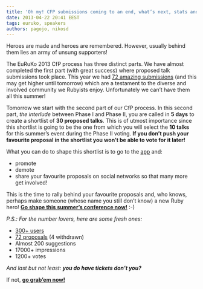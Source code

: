 ```yaml
---
title: 'Oh my! CFP submissions coming to an end, what’s next, stats and more'
date: 2013-04-22 20:41 EEST
tags: euruko, speakers
authors: pagojo, nikosd
---
```


Heroes are made and heroes are remembered. However, usually behind them lies an army of unsung supporters!

The EuRuKo 2013 CfP process has three distinct parts. We have almost completed the first part (with great success) where proposed talk submissions took place. This year we had [72 amazing submissions](http://cfp.euruko2013.org/proposals) (and this may get higher until tomorrow) which are a testament to the diverse and involved community we Rubyists enjoy. Unfortunately we can’t have them all this summer!

Tomorrow we start with the second part of our CfP process. In this second  part, _the interlude_ between Phase I and Phase II, you are called in **5 days** to create a shortlist of **30 proposed talks**. This is of utmost importance since this shortlist is going to be the one from which you will select the **10 talks** for this summer’s event during the Phase II voting. **If you don’t push your favourite proposal in the shortlist you won’t be able to vote for it later!**

What you can do to shape this shortlist is to go to the [app](http://cfp.euruko2013.org) and:

* promote
* demote
* share your favourite proposals on social networks so that many more get involved!

This is the time to rally behind your favourite proposals and, who knows, perhaps make someone (whose name you still don’t know) a new Ruby hero! **[Go shape this summer’s conference now!](http://cfp.euruko2013.org)** :-)

_P.S.: For the number lovers, here are some fresh ones:_

* [300+ users](http://cfp.euruko2013.org/motivation)
* [72 proposals](http://cfp.euruko2013.org/proposals) (4 withdrawn)
* Almost 200 suggestions
* 17000+ impressions
* 1200+ votes

_And last but not least: **you do have tickets don’t you?**_

If not, **[go grab’em now!](https://www.eventora.com/en/Events/euruko-2013-athens)**
